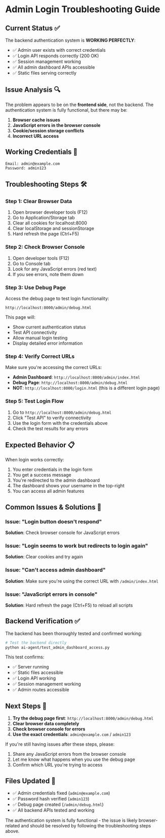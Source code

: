 # Admin Login Troubleshooting Guide

## Current Status ✅

The backend authentication system is **WORKING PERFECTLY**:

- ✅ Admin user exists with correct credentials
- ✅ Login API responds correctly (200 OK)
- ✅ Session management working
- ✅ All admin dashboard APIs accessible
- ✅ Static files serving correctly

## Issue Analysis 🔍

The problem appears to be on the **frontend side**, not the backend. The authentication system is fully functional, but there may be:

1. **Browser cache issues**
2. **JavaScript errors in the browser console**
3. **Cookie/session storage conflicts**
4. **Incorrect URL access**

## Working Credentials 🔑

```
Email: admin@example.com
Password: admin123
```

## Troubleshooting Steps 🛠️

### Step 1: Clear Browser Data
1. Open browser developer tools (F12)
2. Go to Application/Storage tab
3. Clear all cookies for localhost:8000
4. Clear localStorage and sessionStorage
5. Hard refresh the page (Ctrl+F5)

### Step 2: Check Browser Console
1. Open developer tools (F12)
2. Go to Console tab
3. Look for any JavaScript errors (red text)
4. If you see errors, note them down

### Step 3: Use Debug Page
Access the debug page to test login functionality:
```
http://localhost:8000/admin/debug.html
```

This page will:
- Show current authentication status
- Test API connectivity
- Allow manual login testing
- Display detailed error information

### Step 4: Verify Correct URLs
Make sure you're accessing the correct URLs:

- **Admin Dashboard**: `http://localhost:8000/admin/index.html`
- **Debug Page**: `http://localhost:8000/admin/debug.html`
- **NOT**: `http://localhost:8000/login.html` (this is a different login page)

### Step 5: Test Login Flow
1. Go to `http://localhost:8000/admin/debug.html`
2. Click "Test API" to verify connectivity
3. Use the login form with the credentials above
4. Check the test results for any errors

## Expected Behavior 📋

When login works correctly:
1. You enter credentials in the login form
2. You get a success message
3. You're redirected to the admin dashboard
4. The dashboard shows your username in the top-right
5. You can access all admin features

## Common Issues & Solutions 🔧

### Issue: "Login button doesn't respond"
**Solution**: Check browser console for JavaScript errors

### Issue: "Login seems to work but redirects to login again"
**Solution**: Clear cookies and try again

### Issue: "Can't access admin dashboard"
**Solution**: Make sure you're using the correct URL with `/admin/index.html`

### Issue: "JavaScript errors in console"
**Solution**: Hard refresh the page (Ctrl+F5) to reload all scripts

## Backend Verification ✅

The backend has been thoroughly tested and confirmed working:

```bash
# Test the backend directly
python ai-agent/test_admin_dashboard_access.py
```

This test confirms:
- ✅ Server running
- ✅ Static files accessible
- ✅ Login API working
- ✅ Session management working
- ✅ Admin routes accessible

## Next Steps 📝

1. **Try the debug page first**: `http://localhost:8000/admin/debug.html`
2. **Clear browser data completely**
3. **Check browser console for errors**
4. **Use the exact credentials**: `admin@example.com` / `admin123`

If you're still having issues after these steps, please:
1. Share any JavaScript errors from the browser console
2. Let me know what happens when you use the debug page
3. Confirm which URL you're trying to access

## Files Updated 📁

- ✅ Admin credentials fixed (`admin@example.com`)
- ✅ Password hash verified (`admin123`)
- ✅ Debug page created (`/admin/debug.html`)
- ✅ All backend APIs tested and working

The authentication system is fully functional - the issue is likely browser-related and should be resolved by following the troubleshooting steps above.
